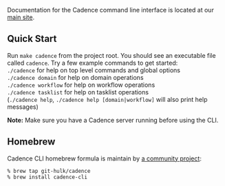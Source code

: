 Documentation for the Cadence command line interface is located at our [main site](https://cadenceworkflow.io/docs/cli/).

## Quick Start
Run `make cadence` from the project root. You should see an executable file called `cadence`. Try a few example commands to 
get started:   
`./cadence` for help on top level commands and global options   
`./cadence domain` for help on domain operations  
`./cadence workflow` for help on workflow operations  
`./cadence tasklist` for help on tasklist operations  
(`./cadence help`, `./cadence help [domain|workflow]` will also print help messages)

**Note:** Make sure you have a Cadence server running before using the CLI.

## Homebrew
Cadence CLI homebrew formula is maintain by [a community project](https://github.com/git-hulk/homebrew-cadence): 
```
% brew tap git-hulk/cadence
% brew install cadence-cli
```
